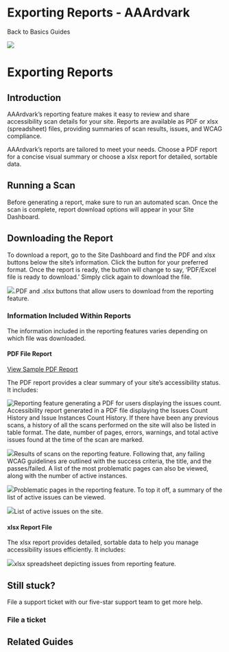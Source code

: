 # Exporting Reports - AAArdvark

Back to
				Basics				Guides

![](https://aaardvarkaccessibility.com/wp-content/uploads/2023/08/a11y-Help-Center-Icons_Setup-copy.png) 
# Exporting Reports

 

## Introduction

AAArdvark’s reporting feature makes it easy to review and share accessibility scan details for your site. Reports are available as PDF or xlsx (spreadsheet) files, providing summaries of scan results, issues, and WCAG compliance.

AAArdvark’s reports are tailored to meet your needs. Choose a PDF report for a concise visual summary or choose a xlsx report for detailed, sortable data.

## Running a Scan

Before generating a report, make sure to run an automated scan. Once the scan is complete, report download options will appear in your Site Dashboard.

## Downloading the Report

To download a report, go to the Site Dashboard and find the PDF and xlsx buttons below the site’s information. Click the button for your preferred format. Once the report is ready, the button will change to say, ‘PDF/Excel file is ready to download.’ Simply click again to download the file.

![](https://aaardvarkaccessibility.com/wp-content/uploads/2024/07/Untitled-design-7-1024x365.png).PDF and .xlsx buttons that allow users to download from the reporting feature.
### Information Included Within Reports

The information included in the reporting features varies depending on which file was downloaded.

#### PDF File Report

[View Sample PDF Report](https://aaardvarkaccessibility.com/wp-content/uploads/2025/06/discover-venus-sample-report.pdf)

The PDF report provides a clear summary of your site’s accessibility status. It includes:

![Reporting feature generating a PDF for users displaying the issues count.](https://aaardvarkaccessibility.com/wp-content/uploads/2024/07/image-5.png)Accessibility report generated in a PDF file displaying the Issues Count History and Issue Instances Count History.
If there have been any previous scans, a history of all the scans performed on the site will also be listed in table format. The date, number of pages, errors, warnings, and total active issues found at the time of the scan are marked.

![](https://aaardvarkaccessibility.com/wp-content/uploads/2024/07/image-1.png)Results of scans on the reporting feature.
Following that, any failing WCAG guidelines are outlined with the success criteria, the title, and the passes/failed. A list of the most problematic pages can also be viewed, along with the number of active instances.

![](https://aaardvarkaccessibility.com/wp-content/uploads/2024/07/image-2.png)Problematic pages in the reporting feature.
To top it off, a summary of the list of active issues can be viewed.

![](https://aaardvarkaccessibility.com/wp-content/uploads/2024/07/image-3.png)List of active issues on the site.
#### xlsx Report File

The xlsx report provides detailed, sortable data to help you manage accessibility issues efficiently. It includes:

![](https://aaardvarkaccessibility.com/wp-content/uploads/2024/07/image-4.png)xlsx spreadsheet depicting issues from reporting feature.

## Still stuck?

File a support ticket with our five-star support team to get more help.

### File a ticket

  

## Related Guides

 

